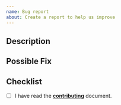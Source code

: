 ```yaml
---
name: Bug report
about: Create a report to help us improve
---
```


## Description

<!--- Provide a more detailed introduction to the issue itself, and why you consider it to be a bug -->

## Possible Fix

<!--- Not obligatory, but suggest a fix or reason for the bug -->

## Checklist

- [ ] I have read the [**contributing**](https://github.com/ifiokjr/remirror/blob/canary/docs/pages/contributing.md) document.
